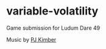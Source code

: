 # variable-volatility
Game submission for Ludum Dare 49

Music by [PJ Kimber](https://open.spotify.com/album/5lycgj5DDVgUYTxhpotiof?si=1s2BeCIpTaG2LDXEK99Xew&dl_branch=1)
